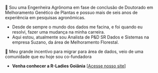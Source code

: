  🌱 Sou uma Engenheira Agrônoma em fase de conclusão de Doutorado em Melhoramento Genético de Plantas e possuo mais de seis anos de experiência em pesquisas agronômicas.
- Desde de sempre o mundo dos dados me facina, e foi quando eu resolvi, fazer uma mudança na minha carreira. 
- Aqui estou, atualmente sou Analista de P&D SR Dados e Sistemas na empresa Suzano, da área de Melhoramento Florestal.

💜 Meu grande incentivo para migrar para área de dados, veio de uma comunidade que eu hoje sou co-fundadora
  - **Venha conhecer a R-Ladies Goiânia** [[Acesse nosso site](https://www.rladiesgyn.com/)]

  




<!--
**JenniferLopes/JenniferLopes** is a ✨ _special_ ✨ repository because its `README.md` (this file) appears on your GitHub profile.

Here are some ideas to get you started:

- 🔭 I’m currently working on ...
- 🌱 I’m currently learning ...
- 👯 I’m looking to collaborate on ...
- 🤔 I’m looking for help with ...
- 💬 Ask me about ...
- 📫 How to reach me: ...
- 😄 Pronouns: ...
- ⚡ Fun fact: ...
-->
